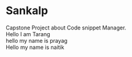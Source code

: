 # Sankalp
Capstone Project about Code snippet Manager.
<br>
Hello I am Tarang
<br>
hello my name is prayag
<br>
Hello my name is naitik
